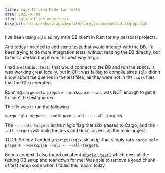 ```yaml
---
title: sqlx Offline Mode for Tests
date: 2025-07-03
slug: sqlx-offline-mode-tests
bsky_url: https://bsky.app/profile/coreyja.com/post/3lt5qrppadc2u
---
```


I've been using `sqlx` as my main DB client in Rust for my personal projects.

And today I needed to add some tests that would interact with the DB.
I'd been trying to do more integration tests, without reading the DB directly,
but to test a certain bug it was the best way to go.

I had a `#[tokio::test]` that would connect to the DB and run the specs. It was
working great locally, but in CI it was failing to compile since `sqlx` didn't know
about the queries in the test files, as they were not in the `.sqlx` files that the CLI
generated.

Running `cargo sqlx prepare --workspace --all` was NOT enough to get it to 'see' the
test queries.

The fix was to run the following
```
cargo sqlx prepare --workspace --all -- --all-targets
```

The `-- --all-targets` is the magic flag that sqlx passes to Cargo, and the `--all-targets`
will build the tests and docs, as well as the main project.

TLDR: So now I added a `scripts/sqlx.sh` script that simply runs `cargo sqlx prepare --workspace --all -- --all-targets`.

Bonus content! I also found out about [`#[sqlx::test]`](https://docs.rs/sqlx/latest/sqlx/attr.test.html) which does all the testing DB setup and tear down for me! Was able to remove a good chunk of test setup code when I found this macro today.
